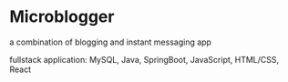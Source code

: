 # Microblogger
a combination of blogging and instant messaging app

fullstack application: MySQL, Java, SpringBoot, JavaScript, HTML/CSS, React 

